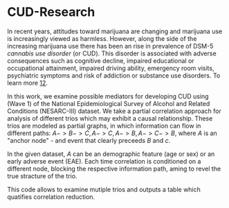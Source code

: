 # CUD-Research

In recent years, attitudes toward marijuana are changing and marijuana use is increasingly viewed as harmless. However, along the side of the increasing marijuana use there has been an rise in prevalence of DSM-5 *cannabis use disorder* (or CUD).  This disorder is associated with adverse consequences such as cognitive decline, impaired educational or occupational attainment, impaired driving ability, emergency room visits, psychiatric symptoms and risk of addiction or substance use disorders. To learn more [1](https://pubmed.ncbi.nlm.nih.gov/26551358/)[2](https://www.sciencedirect.com/science/article/pii/S0376871613000264).

In this work, we examine possible mediators for developing CUD using (Wave 1) of the National Epidemiological Survey of Alcohol and Related Conditions (NESARC-III) dataset. 
We take a partial correlation approach for analysis of different trios which may exhibit a causal relationship. These trios are modeled as partial graphs, in which information can flow in different paths: $A->B->C, A->C, A->B, A->C->B$, where $A$ is an "anchor node" - and event that clearly preceeds $B$ and $c$. 


In the given dataset, $A$ can be an demographic feature (age or sex) or an early adverse event (EAE). Each time correlation is conditioned on a different node, blocking the respective information path, aming to revel the true stracture of the trio. 

This code allows to examine mutiple trios and outputs a table which quatifies correlation reduction.
